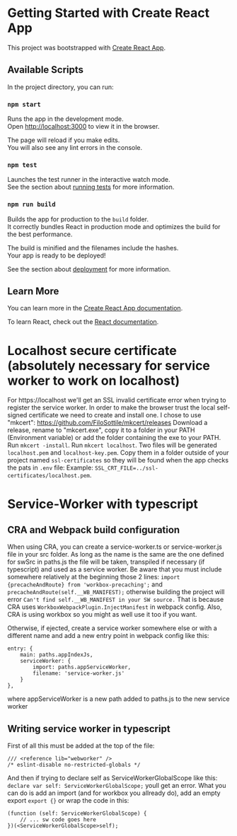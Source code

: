 # Getting Started with Create React App

This project was bootstrapped with [Create React App](https://github.com/facebook/create-react-app).

## Available Scripts

In the project directory, you can run:

### `npm start`

Runs the app in the development mode.\
Open [http://localhost:3000](http://localhost:3000) to view it in the browser.

The page will reload if you make edits.\
You will also see any lint errors in the console.

### `npm test`

Launches the test runner in the interactive watch mode.\
See the section about [running tests](https://facebook.github.io/create-react-app/docs/running-tests) for more information.

### `npm run build`

Builds the app for production to the `build` folder.\
It correctly bundles React in production mode and optimizes the build for the best performance.

The build is minified and the filenames include the hashes.\
Your app is ready to be deployed!

See the section about [deployment](https://facebook.github.io/create-react-app/docs/deployment) for more information.

## Learn More

You can learn more in the [Create React App documentation](https://facebook.github.io/create-react-app/docs/getting-started).

To learn React, check out the [React documentation](https://reactjs.org/).

# Localhost secure certificate (absolutely necessary for service worker to work on localhost)

For https://localhost we'll get an SSL invalid certificate error when trying to register the service worker.
In order to make the browser trust the local self-signed certificate we need to create and install one.
I chose to use "mkcert": https://github.com/FiloSottile/mkcert/releases
Download a release, rename to "mkcert.exe", copy it to a folder in your PATH (Environment variable) or add the folder containing the exe to your PATH.
Run `mkcert -install`.
Run `mkcert localhost`.
Two files will be generated `localhost.pem` and `localhost-key.pem`. Copy them in a folder outside of your project named `ssl-certificates` so they will be found when the app checks the pats in `.env` file: Example: `SSL_CRT_FILE=../ssl-certificates/localhost.pem`.

# Service-Worker with typescript

## CRA and Webpack build configuration

When using CRA, you can create a service-worker.ts or service-worker.js file in your src folder.
As long as the name is the same are the one defined for swSrc in paths.js the file will be taken, transpiled if necessary (if typescript) and used as a service worker.
Be aware that you must include somewhere relatively at the beginning those 2 lines:
`import {precacheAndRoute} from 'workbox-precaching';` and `precacheAndRoute(self.__WB_MANIFEST);` otherwise building the project will error `Can't find self.__WB_MANIFEST in your SW source.`
That is because CRA uses `WorkboxWebpackPlugin.InjectManifest` in webpack config. Also, CRA is using workbox so you might as well use it too if you want.

Otherwise, if ejected, create a service worker somewhere else or with a different name and add a new entry point in webpack config like this:
```
entry: {
    main: paths.appIndexJs,
    serviceWorker: {
        import: paths.appServiceWorker,
        filename: 'service-worker.js'
    }
},
```
where appServiceWorker is a new path added to paths.js to the new service worker

## Writing service worker in typescript

First of all this must be added at the top of the file:
```
/// <reference lib="webworker" />
/* eslint-disable no-restricted-globals */
```
And then if trying to declare self as ServiceWorkerGlobalScope like this: `declare var self: ServiceWorkerGlobalScope;` youll get an error.
What you can do is add an import (and for workbox you allready do), add an empty export `export {}` or wrap the code in this:
```
(function (self: ServiceWorkerGlobalScope) {
    // ... sw code goes here
})(<ServiceWorkerGlobalScope>self);
```
